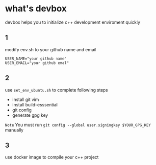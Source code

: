 # what's devbox

devbox helps you to initialize c++ development enviroment quickly

## 1 

modify env.sh to your github name and email

```
USER_NAME="your github name"
USER_EMAIL="your github emal"
```

## 2

use `set_env_ubuntu.sh` to complete following steps

* install git vim
* install build-esssential
* git config
* generate gpg key

`Note` You must run `git config --global user.signingkey $YOUR_GPG_KEY` manually

## 3

use docker image to compile your c++ project

